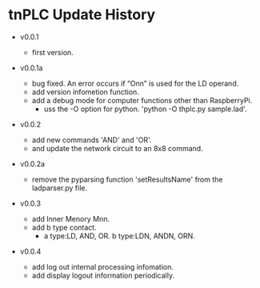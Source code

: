 # tnPLC Update History- v0.0.1    - first version.- v0.0.1a    - bug fixed. An error occurs if “Onn” is used for the LD operand.     - add version infometion function.    - add a debug mode for computer functions other than RaspberryPi.        - uss the -O option for python. 'python -O thplc.py sample.lad'.- v0.0.2    - add new commands 'AND' and 'OR'.    - and update the network circuit to an 8x8 command.- v0.0.2a    - remove the pyparsing function 'setResultsName' from the ladparser.py file.- v0.0.3    - add Inner Menory Mnn.    - add b type contact.        - a type:LD, AND, OR. b type:LDN, ANDN, ORN.- v0.0.4    - add log out internal processing infomation.    - add display logout information periodically.